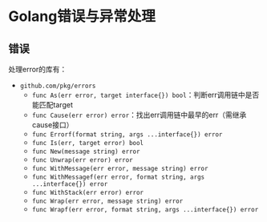 # Golang错误与异常处理

## 错误

处理error的库有：
- `github.com/pkg/errors`
    - `func As(err error, target interface{}) bool`：判断err调用链中是否能匹配target
    - `func Cause(err error) error`：找出err调用链中最早的err（需继承cause接口）
    - `func Errorf(format string, args ...interface{}) error`
    - `func Is(err, target error) bool`
    - `func New(message string) error`
    - `func Unwrap(err error) error`
    - `func WithMessage(err error, message string) error`
    - `func WithMessagef(err error, format string, args ...interface{}) error`
    - `func WithStack(err error) error`
    - `func Wrap(err error, message string) error`
    - `func Wrapf(err error, format string, args ...interface{}) error`